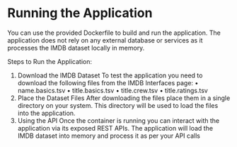 # Running the Application

You can use the provided Dockerfile to build and run the application. The application does not rely on any external database or services as it processes the IMDB dataset locally in memory.

Steps to Run the Application:
1.	Download the IMDB Dataset
To test the application you need to download the following files from the IMDB Interfaces page:
•	name.basics.tsv
•	title.basics.tsv
•	title.crew.tsv
•	title.ratings.tsv
2.	Place the Dataset Files
After downloading the files place them in a single directory on your system. This directory will be used to load the files into the application.
3. Using the API
Once the container is running you can interact with the application via its exposed REST APIs. The application will load the IMDB dataset into memory and process it as per your API calls